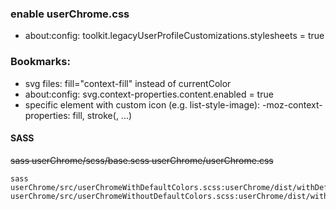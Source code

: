 ### enable userChrome.css
- about:config: toolkit.legacyUserProfileCustomizations.stylesheets = true

### Bookmarks:
- svg files: fill="context-fill" instead of currentColor
- about:config: svg.context-properties.content.enabled = true
- specific element with custom icon (e.g. list-style-image): -moz-context-properties: fill, stroke(, ...)

#### SASS
~~sass userChrome/scss/base.scss userChrome/userChrome.css~~

	sass userChrome/src/userChromeWithDefaultColors.scss:userChrome/dist/withDefaultColors/userChrome.css userChrome/src/userChromeWithoutDefaultColors.scss:userChrome/dist/withoutDefaultColors/userChrome.css